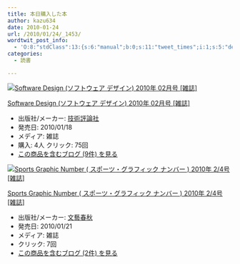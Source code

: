 ```yaml
---
title: 本日購入した本
author: kazu634
date: 2010-01-24
url: /2010/01/24/_1453/
wordtwit_post_info:
  - 'O:8:"stdClass":13:{s:6:"manual";b:0;s:11:"tweet_times";i:1;s:5:"delay";i:0;s:7:"enabled";i:1;s:10:"separation";s:2:"60";s:7:"version";s:3:"3.7";s:14:"tweet_template";b:0;s:6:"status";i:2;s:6:"result";a:0:{}s:13:"tweet_counter";i:2;s:13:"tweet_log_ids";a:1:{i:0;i:5075;}s:9:"hash_tags";a:0:{}s:8:"accounts";a:1:{i:0;s:7:"kazu634";}}'
categories:
  - 読書

---
```

<div class="section">
<div class="hatena-asin-detail">
<a href="http://www.amazon.co.jp/dp/B0031OTZ1M/?tag=hatena_st1-22&ascsubtag=d-7ibv" onclick="__gaTracker('send', 'event', 'outbound-article', 'http://www.amazon.co.jp/dp/B0031OTZ1M/?tag=hatena_st1-22&ascsubtag=d-7ibv', '');"><img src="https://images-na.ssl-images-amazon.com/images/I/51rHLVkJy4L._SL160_.jpg" class="hatena-asin-detail-image" alt="Software Design (ソフトウェア デザイン) 2010年 02月号 [雑誌]" title="Software Design (ソフトウェア デザイン) 2010年 02月号 [雑誌]" /></a></p> 
    
<div class="hatena-asin-detail-info">
<p class="hatena-asin-detail-title">
<a href="http://www.amazon.co.jp/dp/B0031OTZ1M/?tag=hatena_st1-22&ascsubtag=d-7ibv" onclick="__gaTracker('send', 'event', 'outbound-article', 'http://www.amazon.co.jp/dp/B0031OTZ1M/?tag=hatena_st1-22&ascsubtag=d-7ibv', 'Software Design (ソフトウェア デザイン) 2010年 02月号 [雑誌]');">Software Design (ソフトウェア デザイン) 2010年 02月号 [雑誌]</a>
</p>
      
<ul>
<li>
<span class="hatena-asin-detail-label">出版社/メーカー:</span> <a href="http://d.hatena.ne.jp/keyword/%B5%BB%BD%D1%C9%BE%CF%C0%BC%D2" onclick="__gaTracker('send', 'event', 'outbound-article', 'http://d.hatena.ne.jp/keyword/%B5%BB%BD%D1%C9%BE%CF%C0%BC%D2', '技術評論社');" class="keyword">技術評論社</a>
</li>
<li>
<span class="hatena-asin-detail-label">発売日:</span> 2010/01/18
</li>
<li>
<span class="hatena-asin-detail-label">メディア:</span> 雑誌
</li>
<li>
<span class="hatena-asin-detail-label">購入</span>: 4人 <span class="hatena-asin-detail-label">クリック</span>: 75回
</li>
<li>
<a href="http://d.hatena.ne.jp/asin/B0031OTZ1M" onclick="__gaTracker('send', 'event', 'outbound-article', 'http://d.hatena.ne.jp/asin/B0031OTZ1M', 'この商品を含むブログ (9件) を見る');" target="_blank">この商品を含むブログ (9件) を見る</a>
</li>
</ul>
</div>
    
<div class="hatena-asin-detail-foot">
</div>
</div>
  
<div class="hatena-asin-detail">
<a href="http://www.amazon.co.jp/dp/B003374T0Y/?tag=hatena_st1-22&ascsubtag=d-7ibv" onclick="__gaTracker('send', 'event', 'outbound-article', 'http://www.amazon.co.jp/dp/B003374T0Y/?tag=hatena_st1-22&ascsubtag=d-7ibv', '');"><img src="https://images-na.ssl-images-amazon.com/images/I/51FZdtBJ9%2BL._SL160_.jpg" class="hatena-asin-detail-image" alt="Sports Graphic Number ( スポーツ・グラフィック ナンバー ) 2010年 2/4号 [雑誌]" title="Sports Graphic Number ( スポーツ・グラフィック ナンバー ) 2010年 2/4号 [雑誌]" /></a></p> 
    
<div class="hatena-asin-detail-info">
<p class="hatena-asin-detail-title">
<a href="http://www.amazon.co.jp/dp/B003374T0Y/?tag=hatena_st1-22&ascsubtag=d-7ibv" onclick="__gaTracker('send', 'event', 'outbound-article', 'http://www.amazon.co.jp/dp/B003374T0Y/?tag=hatena_st1-22&ascsubtag=d-7ibv', 'Sports Graphic Number ( スポーツ・グラフィック ナンバー ) 2010年 2/4号 [雑誌]');">Sports Graphic Number ( スポーツ・グラフィック ナンバー ) 2010年 2/4号 [雑誌]</a>
</p>
      
<ul>
<li>
<span class="hatena-asin-detail-label">出版社/メーカー:</span> <a href="http://d.hatena.ne.jp/keyword/%CA%B8%E9%BA%BD%D5%BD%A9" onclick="__gaTracker('send', 'event', 'outbound-article', 'http://d.hatena.ne.jp/keyword/%CA%B8%E9%BA%BD%D5%BD%A9', '文藝春秋');" class="keyword">文藝春秋</a>
</li>
<li>
<span class="hatena-asin-detail-label">発売日:</span> 2010/01/21
</li>
<li>
<span class="hatena-asin-detail-label">メディア:</span> 雑誌
</li>
<li>
<span class="hatena-asin-detail-label">クリック</span>: 7回
</li>
<li>
<a href="http://d.hatena.ne.jp/asin/B003374T0Y" onclick="__gaTracker('send', 'event', 'outbound-article', 'http://d.hatena.ne.jp/asin/B003374T0Y', 'この商品を含むブログ (2件) を見る');" target="_blank">この商品を含むブログ (2件) を見る</a>
</li>
</ul>
</div>
    
<div class="hatena-asin-detail-foot">
</div>
</div>
</div>
